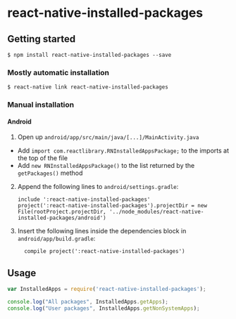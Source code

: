 
# react-native-installed-packages

## Getting started

`$ npm install react-native-installed-packages --save`

### Mostly automatic installation

`$ react-native link react-native-installed-packages`

### Manual installation


#### Android

1. Open up `android/app/src/main/java/[...]/MainActivity.java`
  - Add `import com.reactlibrary.RNInstalledAppsPackage;` to the imports at the top of the file
  - Add `new RNInstalledAppsPackage()` to the list returned by the `getPackages()` method
2. Append the following lines to `android/settings.gradle`:
  	```
  	include ':react-native-installed-packages'
  	project(':react-native-installed-packages').projectDir = new File(rootProject.projectDir, '../node_modules/react-native-installed-packages/android')
  	```
3. Insert the following lines inside the dependencies block in `android/app/build.gradle`:
  	```
      compile project(':react-native-installed-packages')
  	```

## Usage
```javascript
var InstalledApps = require('react-native-installed-packages');

console.log("All packages", InstalledApps.getApps);
console.log("User packages", InstalledApps.getNonSystemApps);
```
  
